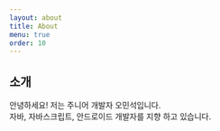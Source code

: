 ```yaml
---
layout: about
title: About
menu: true
order: 10
---
```


## 소개

안녕하세요! 저는 주니어 개발자 오민석입니다.<br/>
자바, 자바스크립트, 안드로이드 개발자를 지향 하고 있습니다.
